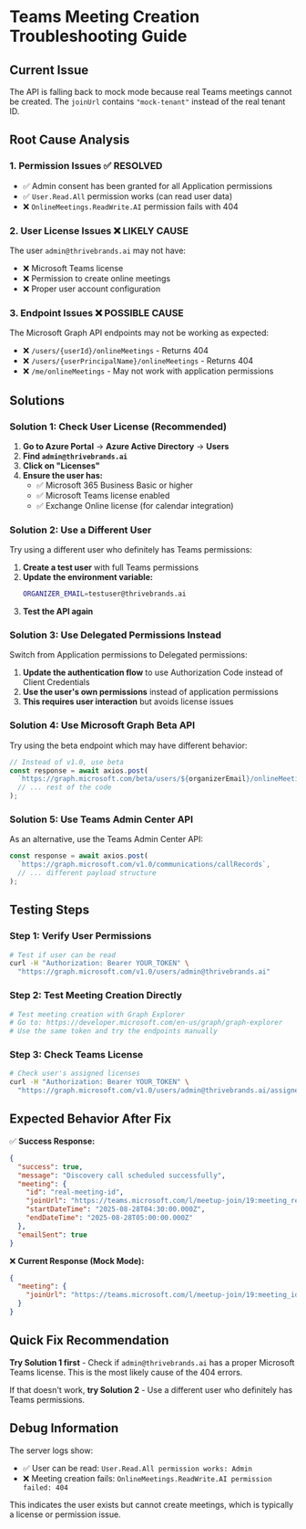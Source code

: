 # Teams Meeting Creation Troubleshooting Guide

## Current Issue
The API is falling back to mock mode because real Teams meetings cannot be created. The `joinUrl` contains `"mock-tenant"` instead of the real tenant ID.

## Root Cause Analysis

### 1. Permission Issues ✅ RESOLVED
- ✅ Admin consent has been granted for all Application permissions
- ✅ `User.Read.All` permission works (can read user data)
- ❌ `OnlineMeetings.ReadWrite.AI` permission fails with 404

### 2. User License Issues ❌ LIKELY CAUSE
The user `admin@thrivebrands.ai` may not have:
- ❌ Microsoft Teams license
- ❌ Permission to create online meetings
- ❌ Proper user account configuration

### 3. Endpoint Issues ❌ POSSIBLE CAUSE
The Microsoft Graph API endpoints may not be working as expected:
- ❌ `/users/{userId}/onlineMeetings` - Returns 404
- ❌ `/users/{userPrincipalName}/onlineMeetings` - Returns 404
- ❌ `/me/onlineMeetings` - May not work with application permissions

## Solutions

### Solution 1: Check User License (Recommended)

1. **Go to Azure Portal** → **Azure Active Directory** → **Users**
2. **Find `admin@thrivebrands.ai`**
3. **Click on "Licenses"**
4. **Ensure the user has:**
   - ✅ Microsoft 365 Business Basic or higher
   - ✅ Microsoft Teams license enabled
   - ✅ Exchange Online license (for calendar integration)

### Solution 2: Use a Different User

Try using a different user who definitely has Teams permissions:

1. **Create a test user** with full Teams permissions
2. **Update the environment variable:**
   ```bash
   ORGANIZER_EMAIL=testuser@thrivebrands.ai
   ```
3. **Test the API again**

### Solution 3: Use Delegated Permissions Instead

Switch from Application permissions to Delegated permissions:

1. **Update the authentication flow** to use Authorization Code instead of Client Credentials
2. **Use the user's own permissions** instead of application permissions
3. **This requires user interaction** but avoids license issues

### Solution 4: Use Microsoft Graph Beta API

Try using the beta endpoint which may have different behavior:

```javascript
// Instead of v1.0, use beta
const response = await axios.post(
  `https://graph.microsoft.com/beta/users/${organizerEmail}/onlineMeetings`,
  // ... rest of the code
);
```

### Solution 5: Use Teams Admin Center API

As an alternative, use the Teams Admin Center API:

```javascript
const response = await axios.post(
  `https://graph.microsoft.com/v1.0/communications/callRecords`,
  // ... different payload structure
);
```

## Testing Steps

### Step 1: Verify User Permissions
```bash
# Test if user can be read
curl -H "Authorization: Bearer YOUR_TOKEN" \
  "https://graph.microsoft.com/v1.0/users/admin@thrivebrands.ai"
```

### Step 2: Test Meeting Creation Directly
```bash
# Test meeting creation with Graph Explorer
# Go to: https://developer.microsoft.com/en-us/graph/graph-explorer
# Use the same token and try the endpoints manually
```

### Step 3: Check Teams License
```bash
# Check user's assigned licenses
curl -H "Authorization: Bearer YOUR_TOKEN" \
  "https://graph.microsoft.com/v1.0/users/admin@thrivebrands.ai/assignedLicenses"
```

## Expected Behavior After Fix

✅ **Success Response:**
```json
{
  "success": true,
  "message": "Discovery call scheduled successfully",
  "meeting": {
    "id": "real-meeting-id",
    "joinUrl": "https://teams.microsoft.com/l/meetup-join/19:meeting_real-id@thread.v2/0?context={\"Tid\":\"c2d63033-4074-49e5-ad27-48ab90d4d09f\",\"Oid\":\"admin@thrivebrands.ai\"}",
    "startDateTime": "2025-08-28T04:30:00.000Z",
    "endDateTime": "2025-08-28T05:00:00.000Z"
  },
  "emailSent": true
}
```

❌ **Current Response (Mock Mode):**
```json
{
  "meeting": {
    "joinUrl": "https://teams.microsoft.com/l/meetup-join/19:meeting_id@thread.v2/0?context={\"Tid\":\"mock-tenant\",\"Oid\":\"admin@thrivebrands.ai\"}"
  }
}
```

## Quick Fix Recommendation

**Try Solution 1 first** - Check if `admin@thrivebrands.ai` has a proper Microsoft Teams license. This is the most likely cause of the 404 errors.

If that doesn't work, **try Solution 2** - Use a different user who definitely has Teams permissions.

## Debug Information

The server logs show:
- ✅ User can be read: `User.Read.All permission works: Admin`
- ❌ Meeting creation fails: `OnlineMeetings.ReadWrite.AI permission failed: 404`

This indicates the user exists but cannot create meetings, which is typically a license or permission issue.
